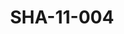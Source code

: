 ---
pid: SHA-11-004
title: SHA-11-004
language: en
collection: Sharhabil Ahmed
original_label: 
rights: Sharhabil Ahmed
location_of_original: Sharhabil Ahmed
photographer_or_studio: 
scanned_from: photograph 14.5 by 20.7
_date: '1966'
location: Ethiopia, Addis Ababa
description: crowd of fans of Sharhabil Ahmed and Harambe
additional_notes: 
permission_display: 'yes'
on_server: 'no'
on_website: 'no'
permalink: "/archive/en/sha-11-004.html"
layout: photo-page
---